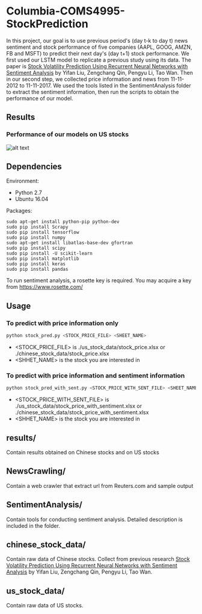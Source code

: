 # Columbia-COMS4995-StockPrediction
In this project, our goal is to use previous period's (day t-k to day t) news sentiment and stock performance of five companies (AAPL, GOOG, AMZN, FB and MSFT) to predict their next day's (day t+1) stock performance. We first used our LSTM model to replicate a previous study using its data. The paper is [Stock Volatility Prediction Using Recurrent Neural Networks with Sentiment Analysis](https://arxiv.org/abs/1705.02447) by Yifan Liu, Zengchang Qin, Pengyu Li, Tao Wan. Then in our second step, we collected price information and news from 11-11-2012 to 11-11-2017. We used the tools listed in the SentimentAnalysis folder to extract the sentiment information, then run the scripts to obtain the performance of our model.

## Results
### Performance of our models on US stocks
![alt text](https://image.ibb.co/by7QfR/chart_2.png)

## Dependencies
Environment:
- Python 2.7
- Ubuntu 16.04

Packages:
```
sudo apt-get install python-pip python-dev
sudo pip install Scrapy
sudo pip install tensorflow
sudo pip install numpy
sudo apt-get install libatlas-base-dev gfortran
sudo pip install scipy
sudo pip install -U scikit-learn
sudo pip install matplotlib
sudo pip install keras
sudo pip install pandas
```
To run sentiment analysis, a rosette key is required. You may acquire a key from https://www.rosette.com/

## Usage
### To predict with price information only
```python
python stock_pred.py <STOCK_PRICE_FILE> <SHEET_NAME>
```
* <STOCK_PRICE_FILE> is ./us_stock_data/stock_price.xlsx or ./chinese_stock_data/stock_price.xlsx
* <SHHET_NAME> is the stock you are interested in

### To predict with price information and sentiment information
``` python
python stock_pred_with_sent.py <STOCK_PRICE_WITH_SENT_FILE> <SHEET_NAME>
```
* <STOCK_PRICE_WITH_SENT_FILE> is ./us_stock_data/stock_price_with_sentiment.xlsx or ./chinese_stock_data/stock_price_with_sentiment.xlsx
* <SHHET_NAME> is the stock you are interested in

## results/
Contain results obtained on Chinese stocks and on US stocks

## NewsCrawling/
Contain a web crawler that extract url from Reuters.com and sample output

## SentimentAnalysis/
Contain tools for conducting sentiment analysis. Detailed description is included in the folder.

## chinese_stock_data/
Contain raw data of Chinese stocks. Collect from previous research [Stock Volatility Prediction Using Recurrent Neural Networks with Sentiment Analysis](https://arxiv.org/abs/1705.02447) by Yifan Liu, Zengchang Qin, Pengyu Li, Tao Wan.

## us_stock_data/
Contain raw data of US stocks.
